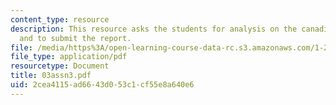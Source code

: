 ```yaml
---
content_type: resource
description: This resource asks the students for analysis on the canadian case study
  and to submit the report.
file: /media/https%3A/open-learning-course-data-rc.s3.amazonaws.com/1-221j-transportation-systems-fall-2004/2cea4115ad6643d053c1cf55e8a640e6_03assn3.pdf
file_type: application/pdf
resourcetype: Document
title: 03assn3.pdf
uid: 2cea4115-ad66-43d0-53c1-cf55e8a640e6
---
```

